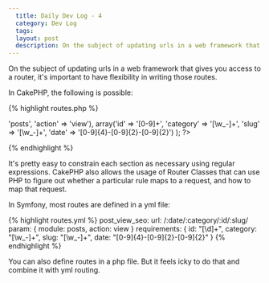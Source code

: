 ```yaml
---
  title: Daily Dev Log - 4
  category: Dev Log
  tags:
  layout: post
  description: On the subject of updating urls in a web framework that gives you access to a router, it's important to have flexibility in writing those routes.
---
```


On the subject of updating urls in a web framework that gives you access to a router, it's important to have flexibility in writing those routes.

In CakePHP, the following is possible:

{% highlight routes.php %}
<?php
Router::connect('/:date/:category/:id-:slug',
    array('controller' => 'posts', 'action' => 'view'),
    array('id' => '[0-9]+', 'category' => '[\w_-]+', 'slug' => '[\w_-]+', 'date' => '[0-9]{4}-[0-9]{2}-[0-9]{2}')
);
?>
{% endhighlight %}

It's pretty easy to constrain each section as necessary using regular expressions. CakePHP also allows the usage of Router Classes that can use PHP to figure out whether a particular rule maps to a request, and how to map that request.

In Symfony, most routes are defined in a yml file:

{% highlight routes.yml %}
post_view_seo:
  url:   /:date/:category/:id/:slug/
  param: { module: posts, action: view }
  requirements: { id: "[\d]+", category: "[\w_-]+", slug: "[\w_-]+", date: "[0-9]{4}-[0-9]{2}-[0-9]{2}" }
{% endhighlight %}

You can also define routes in a php file. But it feels icky to do that and combine it with yml routing.